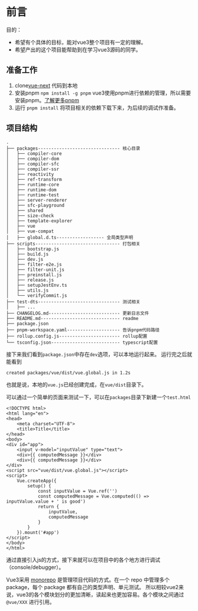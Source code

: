 # 前言

目的：
* 希望有个具体的目标，能对vue3整个项目有一定的理解。
* 希望产出的这个项目能帮助到在学习vue3源码的同学。

## 准备工作

1. clone[vue-next](https://github.com/vuejs/vue-next.git) 代码到本地
2. 安装pnpm `npm install -g pnpm` vue3使用pnpm进行依赖的管理，所以需要安装pnpm。[了解更多pnpm](https://www.pnpm.cn/npmrc)
3. 运行 `pnpm install` 将项目相关的依赖下载下来，为后续的调试作准备。

## 项目结构
```
.
├── packages------------------------------- 核心目录
│   ├── compiler-core
│   ├── compiler-dom
│   ├── compiler-sfc
│   ├── compiler-ssr
│   ├── reactivity
│   ├── ref-transform
│   ├── runtime-core
│   ├── runtime-dom
│   ├── runtime-test
│   ├── server-renderer
│   ├── sfc-playground
│   ├── shared
│   ├── size-check
│   ├── template-explorer
│   ├── vue
│   ├── vue-compat
│   ├── global.d.ts------------------ 全局类型声明
├── scripts-------------------------------- 打包相关
│   ├── bootstrap.js
│   ├── build.js
│   ├── dev.js
│   ├── filter-e2e.js
│   ├── filter-unit.js
│   ├── preinstall.js
│   ├── release.js
│   ├── setupJestEnv.ts
│   ├── utils.js
│   └── verifyCommit.js
├── test-dts------------------------------- 测试相关
│   ├── ...
├── CHANGELOG.md--------------------------- 更新日志文件
├── README.md------------------------------ readme
├── package.json
├── pnpm-workspace.yaml-------------------- 告诉pnpm代码路径
├── rollup.config.js----------------------- rollup配置
└── tsconfig.json-------------------------- typescript配置

```

接下来我们看到`package.json`中存在`dev`选项，可以本地运行起来。
运行完之后就能看到
```
created packages/vue/dist/vue.global.js in 1.2s
```
也就是说，本地的`vue.js`已经创建完成，在`vue/dist`目录下。

可以通过一个简单的页面来测试一下，可以在`packages`目录下新建一个`test.html`

```
<!DOCTYPE html>
<html lang="en">
<head>
    <meta charset="UTF-8">
    <title>Title</title>
</head>
<body>
<div id="app">
    <input v-model="inputValue" type="text">
    <div>{{ computedMessage }}</div>
    <div>{{ computedMessage }}</div>
</div>
<script src="vue/dist/vue.global.js"></script>
<script>
    Vue.createApp({
        setup() {
            const inputValue = Vue.ref('')
            const computedMessage = Vue.computed(() => inputValue.value + ' is good')
            return {
                inputValue,
                computedMessage
            }
        }
    }).mount('#app')
</script>
</body>
</html>
```

通过直接引入js的方式，接下来就可以在项目中的各个地方进行调试（console/debugger）。

Vue3采用 [monorepo](https://segmentfault.com/a/1190000039157365) 是管理项目代码的方式。在一个 repo 中管理多个package，每个 package 都有自己的类型声明、单元测试。
所以相较vue2来说，vue3的各个模块划分的更加清晰，读起来也更加容易。各个模块之间通过 `@vue/XXX` 进行引用。
